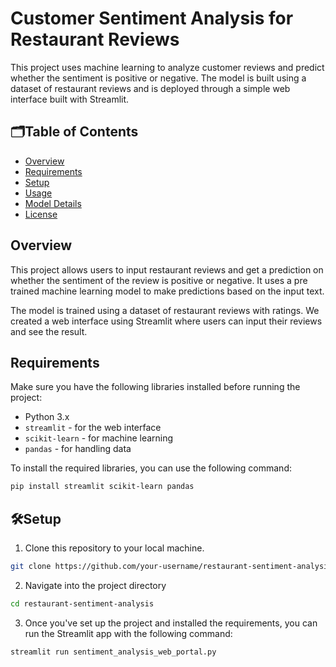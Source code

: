 # Customer Sentiment Analysis for Restaurant Reviews

This project uses machine learning to analyze customer reviews and predict whether the sentiment is positive or negative. The model is built using a dataset of restaurant reviews and is deployed through a simple web interface built with Streamlit.

## 🗂️Table of Contents

- [Overview](#overview)
- [Requirements](#requirements)
- [Setup](#setup)
- [Usage](#usage)
- [Model Details](#model-details)
- [License](#license)

## Overview

This project allows users to input restaurant reviews and get a prediction on whether the sentiment of the review is positive or negative. It uses a pre trained machine learning model to make predictions based on the input text.

The model is trained using a dataset of restaurant reviews with ratings. We created a web interface using Streamlit where users can input their reviews and see the result.

## Requirements

Make sure you have the following libraries installed before running the project:

- Python 3.x
- `streamlit` - for the web interface
- `scikit-learn` - for machine learning
- `pandas` - for handling data

To install the required libraries, you can use the following command:

```bash
pip install streamlit scikit-learn pandas
```

## 🛠️Setup

1. Clone this repository to your local machine.

```bash
git clone https://github.com/your-username/restaurant-sentiment-analysis.git
```

2. Navigate into the project directory

```bash
cd restaurant-sentiment-analysis
```

3. Once you've set up the project and installed the requirements, you can run the Streamlit app with the following command:

```bash
streamlit run sentiment_analysis_web_portal.py
```
